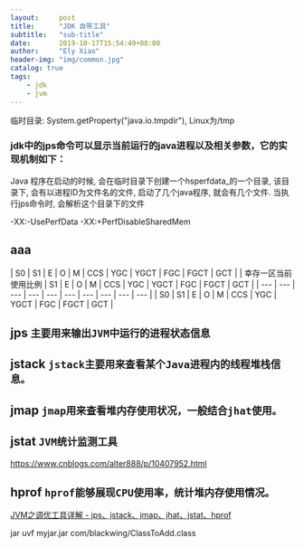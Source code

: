 ```yaml
---
layout:     post
title:      "JDK 自带工具"
subtitle:   "sub-title"
date:       2019-10-17T15:54:49+08:00
author:     "Ely Xiao"
header-img: "img/common.jpg"
catalog: true
tags:
    - jdk
    - jvm
---
```


临时目录: System.getProperty("java.io.tmpdir"), Linux为/tmp

### jdk中的jps命令可以显示当前运行的java进程以及相关参数，它的实现机制如下：
Java 程序在启动的时候, 会在临时目录下创建一个hsperfdata_<user>的一个目录, 该目录下, 会有以进程ID为文件名的文件, 启动了几个java程序, 就会有几个文件.
当执行jps命令时, 会解析这个目录下的文件

-XX:-UsePerfData
-XX:+PerfDisableSharedMem

## aaa
| S0 | S1 | E | O | M | CCS | YGC | YGCT | FGC | FGCT | GCT |
| 幸存一区当前使用比例 | S1 | E | O | M | CCS | YGC | YGCT | FGC | FGCT | GCT |
| --- | --- | --- | --- | --- | --- | --- | --- | --- | --- |
| S0 | S1 | E | O | M | CCS | YGC | YGCT | FGC | FGCT | GCT |


##  jps `主要用来输出JVM中运行的进程状态信息`

## jstack `jstack主要用来查看某个Java进程内的线程堆栈信息。`

## jmap `jmap用来查看堆内存使用状况，一般结合jhat使用。`

## jstat `JVM统计监测工具`

https://www.cnblogs.com/alter888/p/10407952.html

## hprof `hprof能够展现CPU使用率，统计堆内存使用情况。`

[JVM之调优工具详解 - jps、jstack、jmap、jhat、jstat、hprof](https://cloud.tencent.com/developer/article/1514659)



jar uvf myjar.jar com/blackwing/ClassToAdd.class  